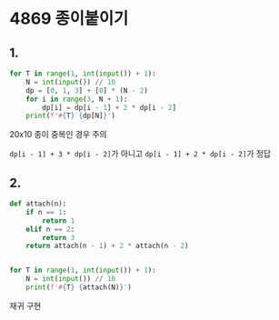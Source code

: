 # 4869 종이붙이기



## 1.

```python
for T in range(1, int(input()) + 1):
    N = int(input()) // 10
    dp = [0, 1, 3] + [0] * (N - 2)
    for i in range(3, N + 1):
        dp[i] = dp[i - 1] + 2 * dp[i - 2]
    print(f'#{T} {dp[N]}')
```

20x10 종이 중복인 경우 주의

`dp[i - 1] + 3 * dp[i - 2]`가 아니고 `dp[i - 1] + 2 * dp[i - 2]`가 정답



## 2.

```python
def attach(n):
    if n == 1:
        return 1
    elif n == 2:
        return 3
    return attach(n - 1) + 2 * attach(n - 2)


for T in range(1, int(input()) + 1):
    N = int(input()) // 10
    print(f'#{T} {attach(N)}')
```

재귀 구현
